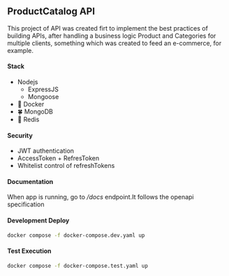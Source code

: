 ## ProductCatalog API

This project of API was created firt to implement the best practices of building APIs, after handling a business logic Product and Categories for multiple clients, something which was created to feed an e-commerce, for example.

#### Stack

- Nodejs
  - ExpressJS
  - Mongoose
- :whale: Docker
- :four_leaf_clover: MongoDB
- :red_circle: Redis

#### Security

- JWT authentication
- AccessToken + RefresToken
- Whitelist control of refreshTokens

#### Documentation

When app is running, go to */docs* endpoint.It follows the openapi specification

#### Development Deploy

```bash
docker compose -f docker-compose.dev.yaml up
```

#### Test Execution

```bash
docker compose -f docker-compose.test.yaml up
```
